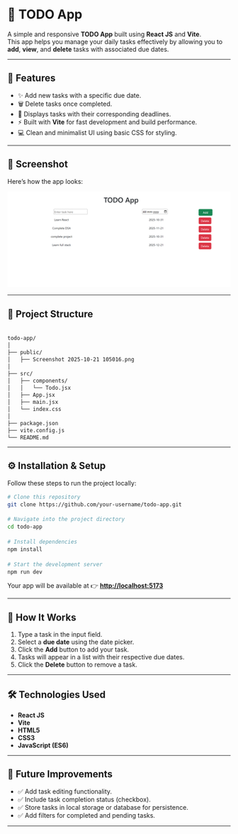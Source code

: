 

# 📝 TODO App

A simple and responsive **TODO App** built using **React JS** and **Vite**.  
This app helps you manage your daily tasks effectively by allowing you to **add**, **view**, and **delete** tasks with associated due dates.

---

## 🚀 Features

- ✨ Add new tasks with a specific due date.  
- 🗑️ Delete tasks once completed.  
- 📅 Displays tasks with their corresponding deadlines.  
- ⚡ Built with **Vite** for fast development and build performance.  
- 💻 Clean and minimalist UI using basic CSS for styling.  

---

## 📸 Screenshot

Here’s how the app looks:

![Todo App Screenshot](./public/screenshot.png)



---

## 🧩 Project Structure

```

todo-app/
│
├── public/
│   ├── Screenshot 2025-10-21 105016.png
│
├── src/
│   ├── components/
│   │   └── Todo.jsx
│   ├── App.jsx
│   ├── main.jsx
│   └── index.css
│
├── package.json
├── vite.config.js
└── README.md

````

---

## ⚙️ Installation & Setup

Follow these steps to run the project locally:

```bash
# Clone this repository
git clone https://github.com/your-username/todo-app.git

# Navigate into the project directory
cd todo-app

# Install dependencies
npm install

# Start the development server
npm run dev
````

Your app will be available at 👉 **[http://localhost:5173](http://localhost:5173)**

---

## 🧠 How It Works

1. Type a task in the input field.
2. Select a **due date** using the date picker.
3. Click the **Add** button to add your task.
4. Tasks will appear in a list with their respective due dates.
5. Click the **Delete** button to remove a task.

---

## 🛠️ Technologies Used

* **React JS**
* **Vite**
* **HTML5**
* **CSS3**
* **JavaScript (ES6)**

---

## 📄 Future Improvements

* ✅ Add task editing functionality.
* ✅ Include task completion status (checkbox).
* ✅ Store tasks in local storage or database for persistence.
* ✅ Add filters for completed and pending tasks.

---

```
